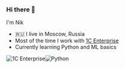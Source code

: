 ### Hi there 👋 

I'm Nik
- :ru: I live in Moscow, Russia
- Most of the time I work with [1C Enterprise](https://1c-dn.com/)
- Currently learning Python and ML basics

![1C Enterprise](https://img.shields.io/badge/-1C%20Enterprise-yellow)![Python](https://img.shields.io/badge/-Python-blue)
